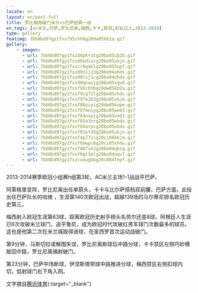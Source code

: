 ```yaml
---
locate: en
layout: en/post-full
title: 罗比梅西破门米兰vs巴萨经典一战
en_tags: [ac米兰,巴萨,罗比尼奥,梅西,卡卡,欧冠,彩虹过人,2013-2014]
type: gallery
featimg: 7bb8bd97gy1fxsf95chhbg20dw05kb2a.gif
gallery:
    - images:
      - url: 7bb8bd97gy1fxzd0pkrutg20bo05ub2b.gif
      - url: 7bb8bd97gy1fxzd0odiucg20bo05ukjn.gif
      - url: 7bb8bd97gy1fxzcr8qaklg20bo055npf.gif
      - url: 7bb8bd97gy1fxzd0n1jz3g20bo04ohdv.gif
      - url: 7bb8bd97gy1fxzd0lsj1cg20bo04ohdv.gif
      - url: 7bb8bd97gy1fxzd0qnaujg20bo05vqv6.gif
      - url: 7bb8bd97gy1fxsf95chhbg20dw05kb2a.gif
      - url: 7bb8bd97gy1fxsf9cg72lg20bo05zhdv.gif
      - url: 7bb8bd97gy1fxsf97e2b3g20bo05zkjm.gif
      - url: 7bb8bd97gy1fxsf06ozyig20dw05knpe.gif
      - url: 7bb8bd97gy1fxsf07mniyg20bo05we83.gif
      - url: 7bb8bd97gy1fxsf04nxpjg20bo05ve81.gif
      - url: 7bb8bd97gy1fxsf05a3nrg20bo05whdv.gif
      - url: 7bb8bd97gy1fxsf04arpcg20bo05uhdv.gif
      - url: 7bb8bd97gy1fxsf03ofd5g20bo05ukjn.gif
      - url: 7bb8bd97gy1fxsf4p771rg20ci06bkjm.gif
      - url: 7bb8bd97gy1fxsf6mwpc6g20ci05shdu.gif
      - url: 7bb8bd97gy1fxsf067sk2g20bo04qkcq.gif
      - url: 7bb8bd97gy1fxsf0gt3mlg20bo04oqv7.gif
      - url: 7bb8bd97gy1fxzcoeugbbg20c804lnpf.gif
---
```


2013-2014赛季欧冠小组赛h组第3轮，AC米兰主场1-1战战平巴萨。

阿莱格里变阵，罗比尼奥出任单箭头，卡卡与比尔萨搭档双前腰，巴萨方面，此役出任巴萨队长的哈维 ，生涯第140次欧冠出战，超越139场的马尔蒂尼排名欧冠历史第三。

梅西射入欧冠生涯第63球，距离欧冠历史射手榜头名劳尔还差8球。阿根廷人生涯已6次攻破米兰球门，追平鲁尼，成为欧冠时代攻破红黑军球门次数最多的球员。这也是他第二次在米兰城取得进球，在圣西罗首次运动战破门。

第9分钟，马斯切拉诺解围失误，罗比尼奥断球后中路分球，卡卡禁区左侧巧妙横敲回中路，罗比尼奥捅射破门。

第23分钟，巴萨中场断球，伊涅斯塔带球中路推进分球，梅西禁区右侧扣球内切，低射球门右下角入网。

文字摘自[腾讯体育](http://sports.qq.com/a/20131023/001867.htm){:target="_blank"}
